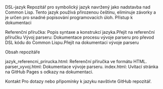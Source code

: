DSL-jazyk
Repozitář pro symbolický jazyk navržený jako nadstavba nad Common Lisp. Tento jazyk používá přirozenou češtinu, eliminuje závorky a je určen pro snadné popisování programovacích úloh.
Přístup k dokumentaci

Referenční příručka: Popis syntaxe a konstrukcí jazyka.Přejít na referenční příručku
Vývoj parseru: Dokumentace procesu vývoje parseru pro převod DSL kódu do Common Lispu.Přejít na dokumentaci vývoje parseru

Obsah repozitáře

jazyk_referencni_prirucka.html: Referenční příručka ve formátu HTML.
parser_vyvoj.html: Dokumentace vývoje parseru.
index.html: Uvítací stránka na GitHub Pages s odkazy na dokumentaci.

Kontakt
Pro dotazy nebo připomínky k jazyku navštivte GitHub repozitář.
